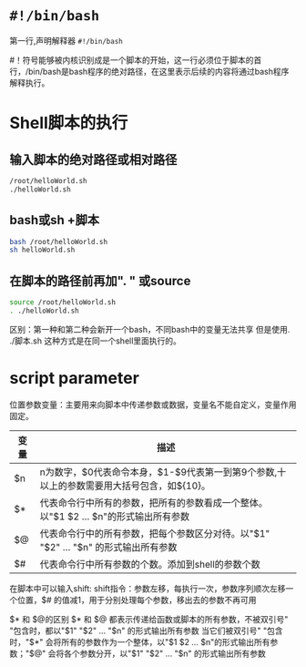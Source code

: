 
# `#!/bin/bash`
第一行,声明解释器
`#!/bin/bash`

#！符号能够被内核识别成是一个脚本的开始，这一行必须位于脚本的首行，/bin/bash是bash程序的绝对路径，在这里表示后续的内容将通过bash程序解释执行。

# Shell脚本的执行
## 输入脚本的绝对路径或相对路径
```sh
/root/helloWorld.sh
./helloWorld.sh
```

## bash或sh +脚本
```sh
bash /root/helloWorld.sh
sh helloWorld.sh
```
## 在脚本的路径前再加". " 或source
```sh
source /root/helloWorld.sh
. ./helloWorld.sh
```

区别：第一种和第二种会新开一个bash，不同bash中的变量无法共享
但是使用. ./脚本.sh 这种方式是在同一个shell里面执行的。


# script parameter
位置参数变量：主要用来向脚本中传递参数或数据，变量名不能自定义，变量作用固定。

变量|描述
--|--
\$n|n为数字，\$0代表命令本身，\$1-$9代表第一到第9个参数,十以上的参数需要用大括号包含，如\${10}。
\$*|代表命令行中所有的参数，把所有的参数看成一个整体。以"$1 $2 … $n"的形式输出所有参数
$@|代表命令行中的所有参数，把每个参数区分对待。以"$1" "$2" … "$n" 的形式输出所有参数
$#|代表命令行中所有参数的个数。添加到shell的参数个数


在脚本中可以输入shift:
shift指令：参数左移，每执行一次，参数序列顺次左移一个位置，$# 的值减1，用于分别处理每个参数，移出去的参数不再可用


$* 和 $@的区别
$* 和 $@ 都表示传递给函数或脚本的所有参数，不被双引号" "包含时，都以"$1" "$2" … "$n" 的形式输出所有参数
当它们被双引号" "包含时，"$*" 会将所有的参数作为一个整体，以"$1 $2 … $n"的形式输出所有参数；"$@" 会将各个参数分开，以"$1" "$2" … "$n" 的形式输出所有参数




